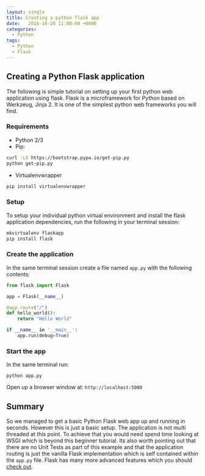 ```yaml
---
layout: single
title: Creating a python flask app
date:   2016-10-28 11:00:00 +0000
categories:
  - Python
tags:
  - Python
  - Flask
---
```


## Creating a Python Flask application

The following is simple tutorial on setting up your first python web application using flask. Flask is a microframework for Python based on Werkzeug, Jinja 2. It is one of the simplest python web frameworks you will find.

### Requirements

* Python 2/3
* Pip:
```sh
curl -LO https://bootstrap.pypa.io/get-pip.py
python get-pip.py
```
* Virtualenvwrapper
```sh
pip install virtualenvwrapper
```

### Setup

To setup your individual python virtual environment and install the flask application dependencies, run the following in your terminal session:
```sh
mkvirtualenv flaskapp
pip install flask
```

### Create the application

In the same terminal session create a file named `app.py` with the following contents:
```python
from flask import Flask

app = Flask(__name__)

@app.route("/")
def hello_world():
    return "Hello World"

if __name__ in '__main__':
    app.run(debug=True)
```

### Start the app

In the same terminal run:
```
python app.py
```

Open up a browser window at: `http://localhost:5000`

## Summary

So we managed to get a basic Python Flask web app up and running in seconds. However this is just a basic setup. The application is not multi threaded at this point. To achieve that you would need spend time looking at WSGI which is beyond this beginner tutorial. Its also worth pointing out that there are no Unit Tests as part of this example and that the application routing is just the vanilla Flask implementation which is self contained within the `app.py` file. Flask has many more advanced features which you should [check out](http://flask.pocoo.org/).
